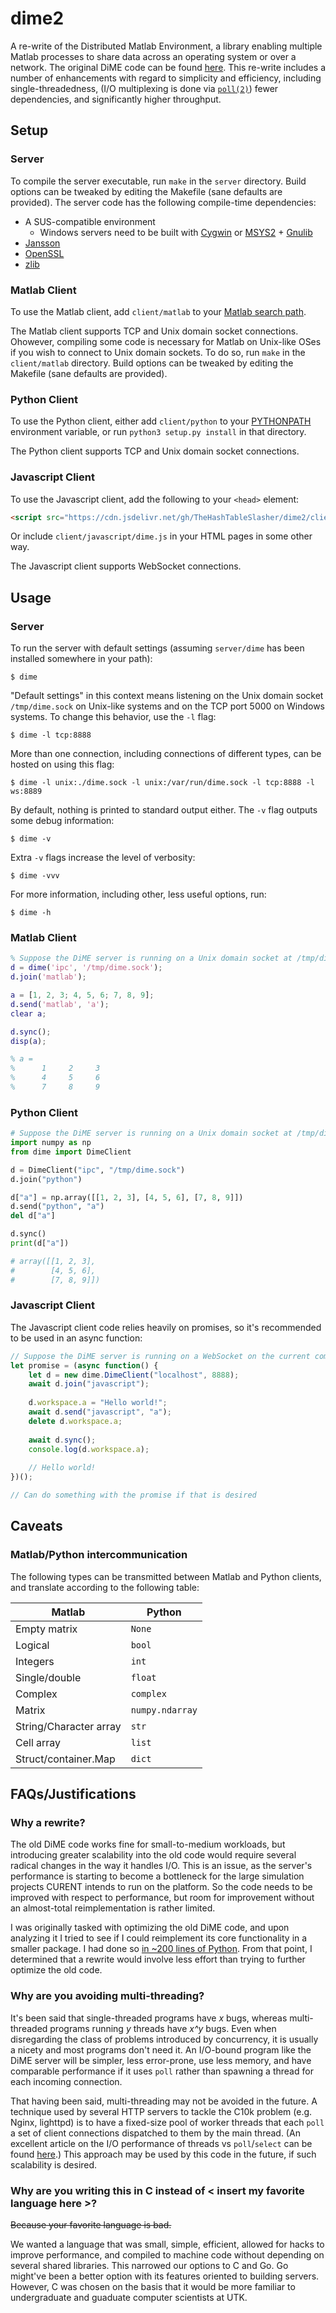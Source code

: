 # dime2
A re-write of the Distributed Matlab Environment, a library enabling multiple Matlab processes to share data across an operating system or over a network. The original DiME code can be found [here](https://github.com/CURENT/dime). This re-write includes a number of enhancements with regard to simplicity and efficiency, including single-threadedness, (I/O multiplexing is done via [`poll(2)`](https://pubs.opengroup.org/onlinepubs/007908799/xsh/poll.html)) fewer dependencies, and significantly higher throughput.

## Setup

### Server
To compile the server executable, run `make` in the `server` directory. Build options can be tweaked by editing the Makefile (sane defaults are provided). The server code has the following compile-time dependencies:

* A SUS-compatible environment
  * Windows servers need to be built with [Cygwin](https://www.cygwin.com/) or [MSYS2](https://www.msys2.org/) + [Gnulib](http://www.gnu.org/software/gnulib/)
* [Jansson](https://digip.org/jansson/)
* [OpenSSL](https://www.openssl.org/)
* [zlib](http://zlib.net/)

### Matlab Client
To use the Matlab client, add `client/matlab` to your [Matlab search path](https://www.mathworks.com/help/matlab/matlab_env/what-is-the-matlab-search-path.html).

The Matlab client supports TCP and Unix domain socket connections. Ohowever, compiling some code is necessary for Matlab on Unix-like OSes if you wish to connect to Unix domain sockets. To do so, run `make` in the `client/matlab` directory. Build options can be tweaked by editing the Makefile (sane defaults are provided).

### Python Client
To use the Python client, either add `client/python` to your [PYTHONPATH](https://docs.python.org/3/using/cmdline.html#envvar-PYTHONPATH) environment variable, or run `python3 setup.py install` in that directory.

The Python client supports TCP and Unix domain socket connections.

### Javascript Client
To use the Javascript client, add the following to your `<head>` element:
```html
<script src="https://cdn.jsdelivr.net/gh/TheHashTableSlasher/dime2/client/javascript/dime.min.js" type="text/javascript" crossorigin=""></script>
```
Or include `client/javascript/dime.js` in your HTML pages in some other way.

The Javascript client supports WebSocket connections.

## Usage

### Server
To run the server with default settings (assuming `server/dime` has been installed somewhere in your path):
```
$ dime
```

"Default settings" in this context means listening on the Unix domain socket `/tmp/dime.sock` on Unix-like systems and on the TCP port 5000 on Windows systems. To change this behavior, use the `-l` flag:
```
$ dime -l tcp:8888
```

More than one connection, including connections of different types, can be hosted on using this flag:
```
$ dime -l unix:./dime.sock -l unix:/var/run/dime.sock -l tcp:8888 -l ws:8889
```

By default, nothing is printed to standard output either. The `-v` flag outputs some debug information:
```
$ dime -v
```

Extra `-v` flags increase the level of verbosity:
```
$ dime -vvv
```

For more information, including other, less useful options, run:
```
$ dime -h
```

### Matlab Client
```matlab
% Suppose the DiME server is running on a Unix domain socket at /tmp/dime.sock
d = dime('ipc', '/tmp/dime.sock');
d.join('matlab');

a = [1, 2, 3; 4, 5, 6; 7, 8, 9];
d.send('matlab', 'a');
clear a;

d.sync();
disp(a);

% a =
%      1     2     3
%      4     5     6
%      7     8     9
```

### Python Client
```python
# Suppose the DiME server is running on a Unix domain socket at /tmp/dime.sock
import numpy as np
from dime import DimeClient

d = DimeClient("ipc", "/tmp/dime.sock")
d.join("python")

d["a"] = np.array([[1, 2, 3], [4, 5, 6], [7, 8, 9]])
d.send("python", "a")
del d["a"]

d.sync()
print(d["a"])

# array([[1, 2, 3],
#        [4, 5, 6],
#        [7, 8, 9]])
```

### Javascript Client
The Javascript client code relies heavily on promises, so it's recommended to be used in an async function:
```javascript
// Suppose the DiME server is running on a WebSocket on the current computer, on port 8888
let promise = (async function() {
    let d = new dime.DimeClient("localhost", 8888);
    await d.join("javascript");
    
    d.workspace.a = "Hello world!";
    await d.send("javascript", "a");
    delete d.workspace.a;
    
    await d.sync();
    console.log(d.workspace.a);
    
    // Hello world!
})();

// Can do something with the promise if that is desired
```

## Caveats

### Matlab/Python intercommunication
The following types can be transmitted between Matlab and Python clients, and
translate according to the following table:

| Matlab                 | Python                 |
| ---------------------- | ---------------------- |
| Empty matrix           | `None`                 |
| Logical                | `bool`                 |
| Integers               | `int`                  |
| Single/double          | `float`                |
| Complex                | `complex`              |
| Matrix                 | `numpy.ndarray`        |
| String/Character array | `str`                  |
| Cell array             | `list`                 |
| Struct/container.Map   | `dict`                 |

## FAQs/Justifications

### Why a rewrite?

The old DiME code works fine for small-to-medium workloads, but introducing greater scalability into the old code would require several radical changes in the way it handles I/O. This is an issue, as the server's performance is starting to become a bottleneck for the large simulation projects CURENT intends to run on the platform. So the code needs to be improved with respect to performance, but room for improvement without an almost-total reimplementation is rather limited.

I was originally tasked with optimizing the old DiME code, and upon analyzing it I tried to see if I could reimplement its core functionality in a smaller package. I had done so [in ~200 lines of Python](https://github.com/TheHashTableSlasher/dime2/blob/554e99e12db343757445c87d46f9caac20b71d35/server/prototype.py). From that point, I determined that a rewrite would involve less effort than trying to further optimize the old code.

### Why are you avoiding multi-threading?

It's been said that single-threaded programs have _x_ bugs, whereas multi-threaded programs running _y_ threads have _x^y_ bugs. Even when disregarding the class of problems introduced by concurrency, it is usually a nicety and most programs don't need it. An I/O-bound program like the DiME server will be simpler, less error-prone, use less memory, and have comparable performance if it uses `poll` rather than spawning a thread for each incoming connection.

That having been said, multi-threading may not be avoided in the future. A technique used by several HTTP servers to tackle the C10k problem (e.g. Nginx, lighttpd) is to have a fixed-size pool of worker threads that each `poll` a set of client connections dispatched to them by the main thread. (An excellent article on the I/O performance of threads vs `poll`/`select` can be found [here](https://thetechsolo.wordpress.com/2016/02/29/scalable-io-events-vs-multithreading-based/).) This approach may be used by this code in the future, if such scalability is desired.

### Why are you writing this in C instead of < insert my favorite language here >?

~~Because your favorite language is bad.~~

We wanted a language that was small, simple, efficient, allowed for hacks to improve performance, and compiled to machine code without depending on several shared libraries. This narrowed our options to C and Go. Go might've been a better option with its features oriented to building servers. However, C was chosen on the basis that it would be more familiar to undergraduate and guaduate computer scientists at UTK.
